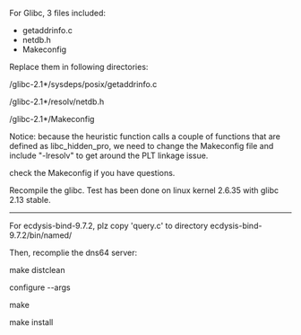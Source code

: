 For Glibc, 3 files included:
* getaddrinfo.c
* netdb.h
* Makeconfig

Replace them in following directories:

/glibc-2.1*/sysdeps/posix/getaddrinfo.c

/glibc-2.1*/resolv/netdb.h

/glibc-2.1*/Makeconfig

Notice: 
because the heuristic function calls a couple of functions that are 
defined as libc_hidden_pro, we need to change the Makeconfig file and 
include "-lresolv" to get around the PLT linkage issue.

check the Makeconfig if you have questions.

Recompile the glibc. 
Test has been done on linux kernel 2.6.35 with glibc 2.13 stable.

-----

For ecdysis-bind-9.7.2, plz copy 'query.c' to directory
ecdysis-bind-9.7.2/bin/named/

Then, recomplie the dns64 server:

make distclean

configure --args

make

make install
